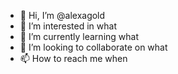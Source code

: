 - 👋 Hi, I’m @alexagold
- 👀 I’m interested in what
- 🌱 I’m currently learning what
- 💞️ I’m looking to collaborate on what
- 📫 How to reach me when

<!---
alexagold/alexagold is a ✨ special ✨ repository because its `README.md` (this file) appears on your GitHub profile.
You can click the Preview link to take a look at your changes.
--->
